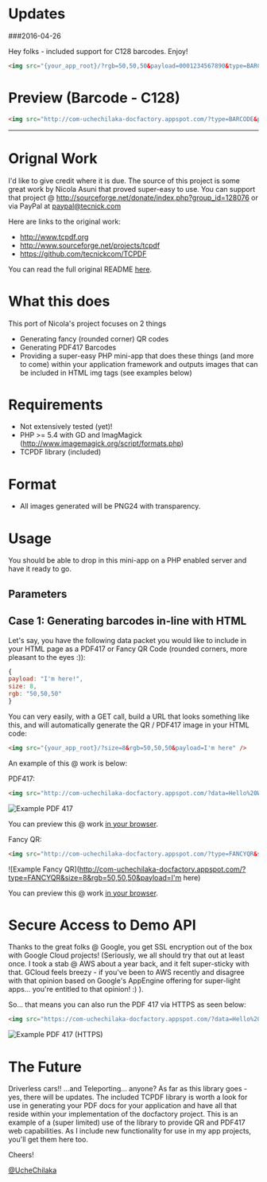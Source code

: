 # Updates
###2016-04-26 

Hey folks - included support for C128 barcodes. Enjoy!

```html
<img src="{your_app_root}/?rgb=50,50,50&payload=0001234567890&type=BARCODE" />
```

# Preview (Barcode - C128)

```html
<img src="http://com-uchechilaka-docfactory.appspot.com/?type=BARCODE&payload=0001234567890" />
```

<hr />

# Orignal Work

I'd like to give credit where it is due. The source of this project is some great work by Nicola Asuni that proved super-easy to use. You can 
support that project @ http://sourceforge.net/donate/index.php?group_id=128076 or via PayPal at paypal@tecnick.com

Here are links to the original work:

- http://www.tcpdf.org
- http://www.sourceforge.net/projects/tcpdf
- https://github.com/tecnickcom/TCPDF

You can read the full original README [here](README_TCPDF.TXT).

# What this does

This port of Nicola's project focuses on 2 things

* Generating fancy (rounded corner) QR codes
* Generating PDF417 Barcodes
* Providing a super-easy PHP mini-app that does these things (and more to come) within your application framework and outputs images that can be included in HTML img tags (see examples below)

# Requirements 

* Not extensively tested (yet)!
* PHP >= 5.4 with GD and ImagMagick (http://www.imagemagick.org/script/formats.php)
* TCPDF library (included)

# Format
* All images generated will be PNG24 with transparency.

# Usage

You should be able to drop in this mini-app on a PHP enabled server and have it ready to go. 

## Parameters

## Case 1: Generating barcodes in-line with HTML 

Let's say, you have the following data packet you would like to include in your HTML page as a PDF417 or Fancy QR Code (rounded corners, more pleasant to the eyes :)):

<!-- Github syntax -->
```javascript
{
payload: "I'm here!",
size: 8,
rgb: "50,50,50"
}
```

You can very easily, with a GET call, build a URL that looks something like this, and will automatically generate the QR / PDF417 image in your HTML code:

```html
<img src="{your_app_root}/?size=8&rgb=50,50,50&payload=I'm here" />
```

An example of this @ work is below: 

PDF417:

```html
<img src="http://com-uchechilaka-docfactory.appspot.com/?data=Hello%20World&size=6&type=PDF417" />
```

![Example PDF 417](https://com-uchechilaka-docfactory.appspot.com/?data=Hello%20World&size=10&type=PDF417)

You can preview this @ work <a href="https://com-uchechilaka-docfactory.appspot.com/?type=PDF417&size=10&data=Hello%20World" target="_blank">in your browser</a>.

Fancy QR:

```html
<img src="http://com-uchechilaka-docfactory.appspot.com/?type=FANCYQR&size=8&rgb=50,50,50&payload=I'm here" />
```

![Example Fancy QR](http://com-uchechilaka-docfactory.appspot.com/?type=FANCYQR&size=8&rgb=50,50,50&payload=I'm here)

You can preview this @ work <a href="https://com-uchechilaka-docfactory.appspot.com/?type=FANCYQR&size=10&data=Hello%20World" target="_blank">in your browser</a>.

# Secure Access to Demo API

Thanks to the great folks @ Google, you get SSL encryption out of the box with Google Cloud projects! (Seriously, we all should try that out at least once. I took a stab 
@ AWS about a year back, and it felt super-sticky with that. GCloud feels breezy - if you've been to AWS recently and disagree with that opinion based on Google's 
AppEngine offering for super-light apps... you're entitled to that opinion! :) ). 

So... that means you can also run the PDF 417 via HTTPS as seen below:

```html    
<img src="https://com-uchechilaka-docfactory.appspot.com/?data=Hello%20World&size=6&type=PDF417" />
```

![Example PDF 417 (HTTPS)](https://com-uchechilaka-docfactory.appspot.com/?data=Hello%20World&size=10&type=PDF417)

# The Future

Driverless cars!! ...and Teleporting... anyone? As far as this library goes - yes, there will be updates. The included 
TCPDF library is worth a look for use in generating your PDF docs for your application and have all that reside within your implementation of the docfactory 
project. This is an example of a (super limited) use of the library to provide QR and PDF417 web capabilities. As I include new functionality for use 
in my app projects, you'll get them here too.

Cheers!

[@UcheChilaka](https://twitter.com/uchechilaka)

